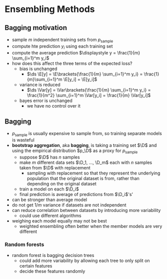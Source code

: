 # Ensembling Methods

$$
\newcommand{\x}{\mathbf x}
\newcommand{\E}{\mathbb E}
\DeclareMathOperator*{\Var}{Var}
\newcommand{\abs}[1]{\left\lvert #1 \right\rvert}
\newcommand{\brackets}[1]{\left[ #1 \right]}
\DeclareMathOperator*{\argmin}{argmin}
\newcommand{\given}{\,\vert\,}
\newcommand{\L}{\mathcal L}
\newcommand{\D}{\mathcal D}
$$

## Bagging motivation

- sample $m$ independent training sets from $p_\text{sample}$
- compute hte prediction $y_i$ using each training set
- compute the average prediction $\displaystyle y = \frac{1}{m} \sum_{i=1}^m y_i$
- how does this affect the three terms of the expected loss?
  - bias is unchanged
    - $\ds \E[y] = \E\brackets{\frac{1}{m} \sum_{i=1}^m y_i} = \frac{1}{m}\sum_{i=1}^m \E[y_i] = \E[y_i]$
  - variance is reduced
    - $\ds \Var[y] = \Var\brackets{\frac{1}{m} \sum_{i=1}^m y_i} = \frac{1}{m^2} \sum_{i=1}^m \Var[y_i] = \frac{1}{m} \Var[y_i]$
  - bayes error is unchanged
    - we have no control over it

## Bagging

- $p_\text{sample}$ is usually expensive to sample from, so training separate models is wasteful
- **bootstrap aggregation**, aka **bagging**, is taking a training set $\D$ and using the empirical distribution $p_\D$ as a proxy for $p_\text{sample}$
  - suppose $\D$ has $n$ samples
  - make $m$ different data sets $\D_1, ..., \D_m$ each with $n$ samples taken from $\D$ with replacement
    - sampling with replacement so that they represent the underlying population that the original dataset is from, rather than depending on the original dataset
  - train a model on each $\D_i$
  - final prediction is average of predictions from $\D_i$'s'
- can be stronger than average model
- do not get $1/m$ variance if datasets are not independent
- can reduce correlation between datasets by introducing more variability
  - could use different algorithms
- weighing each model equally may not be best
  - weighted ensembling often better when the member models are very different


### Random forests

- random forest is bagging decision trees
  - could add more variability by allowing each tree to only split on certain features
  - decide these features randomly
